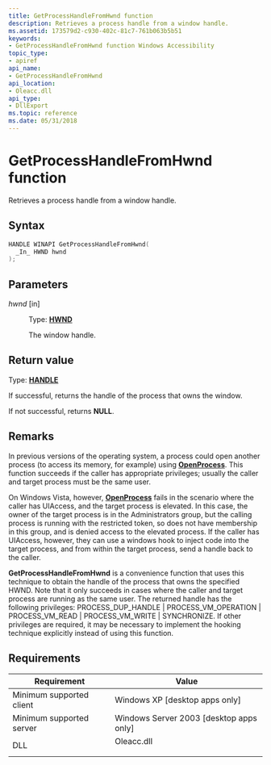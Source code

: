 ```yaml
---
title: GetProcessHandleFromHwnd function
description: Retrieves a process handle from a window handle.
ms.assetid: 173579d2-c930-402c-81c7-761b063b5b51
keywords:
- GetProcessHandleFromHwnd function Windows Accessibility
topic_type:
- apiref
api_name:
- GetProcessHandleFromHwnd
api_location:
- Oleacc.dll
api_type:
- DllExport
ms.topic: reference
ms.date: 05/31/2018
---
```


# GetProcessHandleFromHwnd function

Retrieves a process handle from a window handle.

## Syntax


```C++
HANDLE WINAPI GetProcessHandleFromHwnd(
  _In_ HWND hwnd
);
```



## Parameters

<dl> <dt>

*hwnd* \[in\]
</dt> <dd>

Type: **[**HWND**](/windows/desktop/WinProg/windows-data-types)**

The window handle.

</dd> </dl>

## Return value

Type: **[**HANDLE**](/windows/desktop/WinProg/windows-data-types)**

If successful, returns the handle of the process that owns the window.

If not successful, returns **NULL**.

## Remarks

In previous versions of the operating system, a process could open another process (to access its memory, for example) using [**OpenProcess**](/windows/desktop/api/processthreadsapi/nf-processthreadsapi-openprocess). This function succeeds if the caller has appropriate privileges; usually the caller and target process must be the same user.

On Windows Vista, however, [**OpenProcess**](/windows/desktop/api/processthreadsapi/nf-processthreadsapi-openprocess) fails in the scenario where the caller has UIAccess, and the target process is elevated. In this case, the owner of the target process is in the Administrators group, but the calling process is running with the restricted token, so does not have membership in this group, and is denied access to the elevated process. If the caller has UIAccess, however, they can use a windows hook to inject code into the target process, and from within the target process, send a handle back to the caller.

**GetProcessHandleFromHwnd** is a convenience function that uses this technique to obtain the handle of the process that owns the specified HWND. Note that it only succeeds in cases where the caller and target process are running as the same user. The returned handle has the following privileges: PROCESS\_DUP\_HANDLE \| PROCESS\_VM\_OPERATION \| PROCESS\_VM\_READ \| PROCESS\_VM\_WRITE \| SYNCHRONIZE. If other privileges are required, it may be necessary to implement the hooking technique explicitly instead of using this function.

## Requirements



| Requirement | Value |
|-------------------------------------|---------------------------------------------------------------------------------------|
| Minimum supported client<br/> | Windows XP \[desktop apps only\]<br/>                                           |
| Minimum supported server<br/> | Windows Server 2003 \[desktop apps only\]<br/>                                  |
| DLL<br/>                      | <dl> <dt>Oleacc.dll</dt> </dl> |



 

